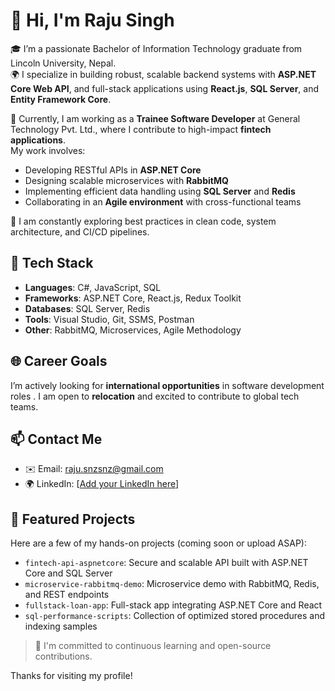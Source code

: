 # 👋 Hi, I'm Raju Singh

🎓 I’m a passionate Bachelor of Information Technology graduate from Lincoln University, Nepal.  
🌍 I specialize in building robust, scalable backend systems with **ASP.NET Core Web API**, and full-stack applications using **React.js**, **SQL Server**, and **Entity Framework Core**.

💼 Currently, I am working as a **Trainee Software Developer** at General Technology Pvt. Ltd., where I contribute to high-impact **fintech applications**.  
My work involves:
- Developing RESTful APIs in **ASP.NET Core**
- Designing scalable microservices with **RabbitMQ**
- Implementing efficient data handling using **SQL Server** and **Redis**
- Collaborating in an **Agile environment** with cross-functional teams

🧠 I am constantly exploring best practices in clean code, system architecture, and CI/CD pipelines.

## 🚀 Tech Stack

- **Languages**: C#, JavaScript, SQL  
- **Frameworks**: ASP.NET Core, React.js, Redux Toolkit  
- **Databases**: SQL Server, Redis  
- **Tools**: Visual Studio, Git, SSMS, Postman  
- **Other**: RabbitMQ, Microservices, Agile Methodology

## 🌐 Career Goals

I’m actively looking for **international opportunities** in software development roles . I am open to **relocation** and excited to contribute to global tech teams.

## 📫 Contact Me

- ✉️ Email: [raju.snzsnz@gmail.com](mailto:raju.snzsnz@gmail.com)  
- 🌍 LinkedIn: [[Add your LinkedIn here](https://www.linkedin.com/in/raju-singh-3718982a1)]  

## 📌 Featured Projects

Here are a few of my hands-on projects (coming soon or upload ASAP):
- `fintech-api-aspnetcore`: Secure and scalable API built with ASP.NET Core and SQL Server
- `microservice-rabbitmq-demo`: Microservice demo with RabbitMQ, Redis, and REST endpoints
- `fullstack-loan-app`: Full-stack app integrating ASP.NET Core and React
- `sql-performance-scripts`: Collection of optimized stored procedures and indexing samples

> 🌱 I'm committed to continuous learning and open-source contributions.

Thanks for visiting my profile!
